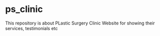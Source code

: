 # ps_clinic

This repository is about PLastic Surgery Clinic Website for showing their services, testimonials etc

